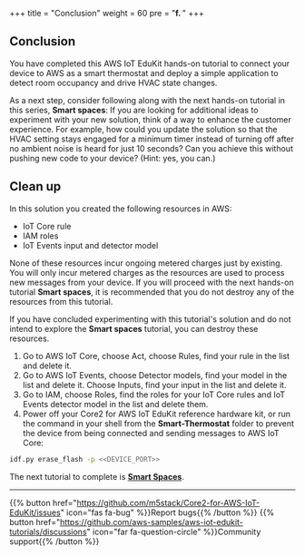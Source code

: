 +++
title = "Conclusion"
weight = 60
pre = "<b>f. </b>"
+++

## Conclusion
You have completed this AWS IoT EduKit hands-on tutorial to connect your device to AWS as a smart thermostat and deploy a simple application to detect room occupancy and drive HVAC state changes. 

As a next step, consider following along with the next hands-on tutorial in this series, **Smart spaces**:
If you are looking for additional ideas to experiment with your new solution, think of a way to enhance the customer experience. For example, how could you update the solution so that the HVAC setting stays engaged for a minimum timer instead of turning off after no ambient noise is heard for just 10 seconds? Can you achieve this without pushing new code to your  device? (Hint: yes, you can.)

## Clean up
In this solution you created the following resources in AWS:
* IoT Core rule
* IAM roles
* IoT Events input and detector model

None of these resources incur ongoing metered charges just by existing. You will only incur metered charges as the resources are used to process new messages from your device. If you will proceed with the next hands-on tutorial **Smart spaces**, it is recommended that you do not destroy any of the resources from this tutorial.

If you have concluded experimenting with this tutorial's solution and do not intend to explore the **Smart spaces** tutorial, you can destroy these resources. 

1. Go to AWS IoT Core, choose Act, choose Rules, find your rule in the list and delete it.
2. Go to AWS IoT Events, choose Detector models, find your model in the list and delete it. Choose Inputs, find your input in the list and delete it.
3. Go to IAM, choose Roles, find the roles for your IoT Core rules and IoT Events detector model in the list and delete them.
4. Power off your Core2 for AWS IoT EduKit reference hardware kit, or run the command in your shell from the **Smart-Thermostat** folder to prevent the device from being connected and sending messages to AWS IoT Core:
```bash
idf.py erase_flash -p <<DEVICE_PORT>>
```

The next tutorial to complete is [**Smart Spaces**](/en_uk/smart-spaces.html).

---
{{% button href="https://github.com/m5stack/Core2-for-AWS-IoT-EduKit/issues" icon="fas fa-bug" %}}Report bugs{{% /button %}} {{% button href="https://github.com/aws-samples/aws-iot-edukit-tutorials/discussions" icon="far fa-question-circle" %}}Community support{{% /button %}}